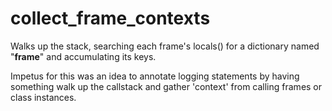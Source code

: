 collect_frame_contexts
======================
Walks up the stack, searching each frame's locals() for a dictionary named
"__frame__" and accumulating its keys.

Impetus for this was an idea to annotate logging statements
by having something walk up the callstack and gather 'context'
from calling frames or class instances.




